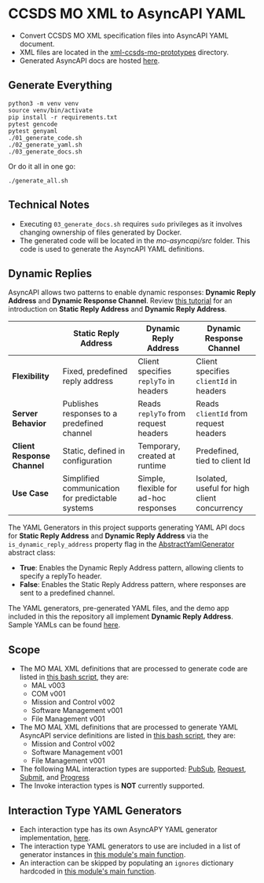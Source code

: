 # CCSDS MO XML to AsyncAPI YAML
- Convert CCSDS MO XML specification files into AsyncAPI YAML document.
- XML files are located in the [xml-ccsds-mo-prototypes](/xml-ccsds-mo-prototypes/) directory.
- Generated AsyncAPI docs are hosted [here](https://tanagraspace.github.io/ccsds-mo-to-asyncapi/).

## Generate Everything
```shell
python3 -m venv venv
source venv/bin/activate
pip install -r requirements.txt
pytest gencode
pytest genyaml
./01_generate_code.sh
./02_generate_yaml.sh
./03_generate_docs.sh
```

Or do it all in one go:
```shell
./generate_all.sh
```

## Technical Notes
- Executing `03_generate_docs.sh` requires `sudo` privileges as it involves changing ownership of files generated by Docker.
- The generated code will be located in the _mo-asyncapi/src_ folder. This code is used to generate the AsyncAPI YAML definitions.

## Dynamic Replies
AsyncAPI allows two patterns to enable dynamic responses: **Dynamic Reply Address** and **Dynamic Response Channel**. Review [this tutorial](https://www.asyncapi.com/docs/tutorials/getting-started/request-reply) for an introduction on **Static Reply Address** and **Dynamic Reply Address**.

|                             | **Static Reply Address**                          | **Dynamic Reply Address**             | **Dynamic Response Channel**                  |
|-----------------------------|---------------------------------------------------|---------------------------------------|-----------------------------------------------|
| **Flexibility**             | Fixed, predefined reply address                   | Client specifies `replyTo` in headers | Client specifies `clientId` in headers        |
| **Server Behavior**         | Publishes responses to a predefined channel       | Reads `replyTo` from request headers  | Reads `clientId` from request headers         |
| **Client Response Channel** | Static, defined in configuration                  | Temporary, created at runtime         | Predefined, tied to client Id                 |
| **Use Case**                | Simplified communication for predictable systems  | Simple, flexible for ad-hoc responses | Isolated, useful for high client concurrency  |


The YAML Generators in this project supports generating YAML API docs for **Static Reply Address** and **Dynamic Reply Address** via the `is_dynamic_reply_address` property flag in the [AbstractYamlGenerator](./genyaml/src/generators/abstract_yaml_generator.py) abstract class:
- **True**: Enables the Dynamic Reply Address pattern, allowing clients to specify a replyTo header.
- **False**: Enables the Static Reply Address pattern, where responses are sent to a predefined channel.

The YAML generators, pre-generated YAML files, and the demo app included in this the repository all implement **Dynamic Reply Address**. Sample YAMLs can be found [here](./SAMPLEYAML.md).

## Scope
- The MO MAL XML definitions that are processed to generate code are listed in [this bash script](/01_generate_code.sh), they are:
  - MAL v003
  - COM v001
  - Mission and Control v002
  - Software Management v001
  - File Management v001
- The MO MAL XML definitions that are processed to generate YAML AsyncAPI service definitions are listed in [this bash script](/02_generate_yaml.sh), they are:
  - Mission and Control v002
  - Software Management v001
  - File Management v001
- The following MAL interaction types are supported: [PubSub](/genyaml/src/generators/yaml_generator_pubsub.py), [Request](/genyaml/src/generators/yaml_generator_request.py), [Submit](/genyaml/src/generators/yaml_generator_submit.py), and [Progress](/genyaml/src/generators/yaml_generator_progress.py)
- The Invoke interaction types is **NOT** currently supported.

## Interaction Type YAML Generators
- Each interaction type has its own AsyncAPY YAML generator implementation, [here](/genyaml/src/generators/).
- The interaction type YAML generators to use are included in a list of generator instances in [this module's main function](/genyaml/src/generate_yaml.py).
- An interaction can be skipped by populating an `ignores` dictionary hardcoded in [this module's main function](/genyaml/src/generate_yaml.py).